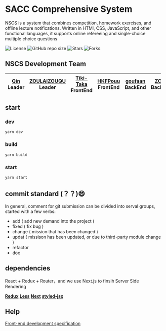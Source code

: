 # SACC Comprehensive System
NSCS is a system that combines competition, homework exercises, and offline lecture notifications. Written in HTMl, CSS, JavaScript, and other functional languages, it supports online refereeing and single-choice multiple choice questions

![License](https://img.shields.io/github/license/NJUPT-SACC/Sacc-Comprehensive-System.svg?style=flat-square)
![GitHub repo size](https://img.shields.io/github/repo-size/NJUPT-SACC/Sacc-Comprehensive-System.svg?style=flat-square)
![Stars](https://img.shields.io/github/stars/NJUPT-SACC/Sacc-Comprehensive-System?style=flat-square)
![Forks](https://img.shields.io/github/forks/NJUPT-SACC/Sacc-Comprehensive-System.svg?style=flat-square)
## NSCS Development Team

| [<b>Qin</b>](https://github.com/wwqin)<br />**Leader**   |  [<b>ZOULAIZOUQU</b>](https://github.com/big747386)<br />**Leader** | [<b>Tiki-Taka</b>](https://github.com/BinghuiXie)<br />**FrontEnd**<br />  | [<b>HKFPouu</b>](https://github.com/HKFPouu)<br />**FrontEnd** | [<b>goufaan</b>](https://github.com/goufaan)<br />**BackEnd** | [<b>ZCCy</b>](https://github.com/ZCCy)<br />**BackEnd**   |
| :---: | :---: | :---: | :---: | :---: | :---: |

## start
### dev
```
yarn dev
```
### build
```
yarn build
```
### start
```
yarn start
```
## commit standard (？？):smile:
In general, comment for git submission can be divided into serval groups, started with a few verbs:
- add ( add new demand into the project )
- fixed ( fix bug )
- change ( mission that has been changed )
- updat ( missison has been updated, or due to third-party module change )
- refactor
- doc
## dependencies
React + Redux + Router，and we use Next.js to finsih Server Side Rendering 

**[Redux](http://cn.redux.js.org/docs/react-redux/)**
**[Less](https://github.com/zeit/next-plugins/tree/master/packages/next-less)**
**[Next](https://nextjs.frontendx.cn/docs/#%E5%AE%89%E8%A3%85)**
**[styled-jsx](https://github.com/zeit/styled-jsx)**

## Help
[Front-end development specification](./development.md)
